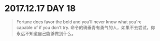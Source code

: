 # 2017.12.17 DAY 18  #

> Fortune does favor the bold and you'll never know what you're capable of if you don't try.
> 命令的确垂青有勇气的人，如果不去尝试，你永远不知道自己能够做到什么。





